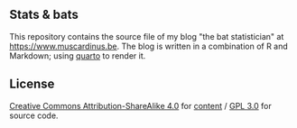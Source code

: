 ## Stats & bats

This repository contains the source file of my blog "the bat statistician" at https://www.muscardinus.be.
The blog is written in a combination of R and Markdown; using [quarto](https://www.quarto.org) to render it.

## License

[Creative Commons Attribution-ShareAlike 4.0](https://creativecommons.org/licenses/by-sa/4.0/) for [content](content) / [GPL 3.0](https://www.gnu.org/licenses/gpl-3.0.en.html) for source code.
